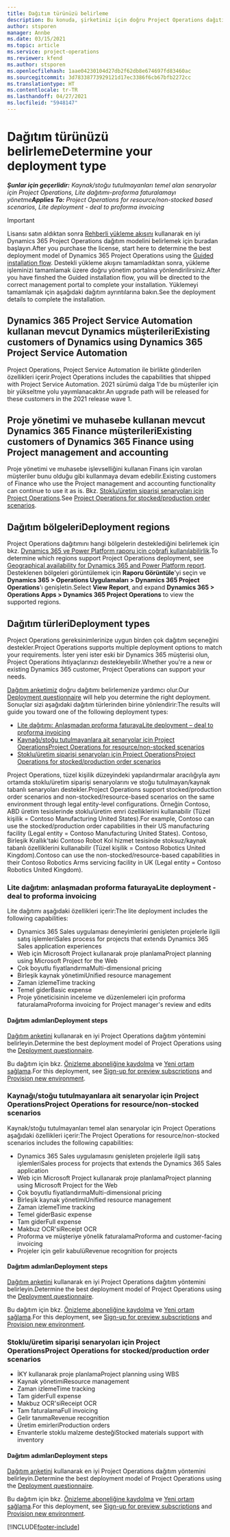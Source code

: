 ```yaml
---
title: Dağıtım türünüzü belirleme
description: Bu konuda, şirketiniz için doğru Project Operations dağıtım türünü belirlemenize yardımcı olacak bilgiler sağlanmaktadır.
author: stsporen
manager: Annbe
ms.date: 03/15/2021
ms.topic: article
ms.service: project-operations
ms.reviewer: kfend
ms.author: stsporen
ms.openlocfilehash: 1aae04230104d27db2f62db8e674697fd83460ac
ms.sourcegitcommit: 3d78338773929121d17ec3386f6cb67bfb2272cc
ms.translationtype: HT
ms.contentlocale: tr-TR
ms.lasthandoff: 04/27/2021
ms.locfileid: "5948147"
---
```

# <a name="determine-your-deployment-type"></a><span data-ttu-id="d729d-103">Dağıtım türünüzü belirleme</span><span class="sxs-lookup"><span data-stu-id="d729d-103">Determine your deployment type</span></span>

<span data-ttu-id="d729d-104">_**Şunlar için geçerlidir:** Kaynak/stoğu tutulmayanları temel alan senaryolar için Project Operations, Lite dağıtımı-proforma faturalamayı yönetme_</span><span class="sxs-lookup"><span data-stu-id="d729d-104">_**Applies To:** Project Operations for resource/non-stocked based scenarios, Lite deployment - deal to proforma invoicing_</span></span>

> [!IMPORTANT]
> <span data-ttu-id="d729d-105">Lisansı satın aldıktan sonra [Rehberli yükleme akışını](https://aka.ms/provisionprojectoperations) kullanarak en iyi Dynamics 365 Project Operations dağıtım modelini belirlemek için buradan başlayın.</span><span class="sxs-lookup"><span data-stu-id="d729d-105">After you purchase the license, start here to determine the best deployment model of Dynamics 365 Project Operations using the [Guided installation flow](https://aka.ms/provisionprojectoperations).</span></span>
> <span data-ttu-id="d729d-106">Destekli yükleme akışını tamamladıktan sonra, yükleme işleminizi tamamlamak üzere doğru yönetim portalına yönlendirilirsiniz.</span><span class="sxs-lookup"><span data-stu-id="d729d-106">After you have finshed the Guided installation flow, you will be directed to the correct management portal to complete your installation.</span></span> <span data-ttu-id="d729d-107">Yüklemeyi tamamlamak için aşağıdaki dağıtım ayrıntılarına bakın.</span><span class="sxs-lookup"><span data-stu-id="d729d-107">See the deployment details to complete the installation.</span></span>


## <a name="existing-customers-of-dynamics-using-dynamics-365-project-service-automation"></a><span data-ttu-id="d729d-108">Dynamics 365 Project Service Automation kullanan mevcut Dynamics müşterileri</span><span class="sxs-lookup"><span data-stu-id="d729d-108">Existing customers of Dynamics using Dynamics 365 Project Service Automation</span></span>
<span data-ttu-id="d729d-109">Project Operations, Project Service Automation ile birlikte gönderilen özellikleri içerir.</span><span class="sxs-lookup"><span data-stu-id="d729d-109">Project Operations includes the capabilities that shipped with Project Service Automation.</span></span> <span data-ttu-id="d729d-110">2021 sürümü dalga 1'de bu müşteriler için bir yükseltme yolu yayımlanacaktır.</span><span class="sxs-lookup"><span data-stu-id="d729d-110">An upgrade path will be released for these customers in the 2021 release wave 1.</span></span>

## <a name="existing-customers-of-dynamics-365-finance-using-project-management-and-accounting"></a><span data-ttu-id="d729d-111">Proje yönetimi ve muhasebe kullanan mevcut Dynamics 365 Finance müşterileri</span><span class="sxs-lookup"><span data-stu-id="d729d-111">Existing customers of Dynamics 365 Finance using Project management and accounting</span></span> 

<span data-ttu-id="d729d-112">Proje yönetimi ve muhasebe işlevselliğini kullanan Finans için varolan müşteriler bunu olduğu gibi kullanmaya devam edebilir.</span><span class="sxs-lookup"><span data-stu-id="d729d-112">Existing customers of Finance who use the Project management and accounting functionality can continue to use it as is.</span></span> <span data-ttu-id="d729d-113">Bkz. [Stoklu/üretim siparişi senaryoları için Project Operations](#pma).</span><span class="sxs-lookup"><span data-stu-id="d729d-113">See [Project Operations for stocked/production order scenarios](#pma).</span></span>


## <a name="deployment-regions"></a><span data-ttu-id="d729d-114">Dağıtım bölgeleri</span><span class="sxs-lookup"><span data-stu-id="d729d-114">Deployment regions</span></span>
<span data-ttu-id="d729d-115">Project Operations dağıtımını hangi bölgelerin desteklediğini belirlemek için bkz. [Dynamics 365 ve Power Platform raporu için coğrafi kullanılabilirlik](https://dynamics.microsoft.com/en-us/geographic-availability/).</span><span class="sxs-lookup"><span data-stu-id="d729d-115">To determine which regions support Project Operations deployment, see [Geographical availability for Dynamics 365 and Power Platform report](https://dynamics.microsoft.com/en-us/geographic-availability/).</span></span> <span data-ttu-id="d729d-116">Desteklenen bölgeleri görüntülemek için **Raporu Görüntüle**'yi seçin ve **Dynamics 365 > Operations Uygulamaları > Dynamics 365 Project Operations**'ı genişletin.</span><span class="sxs-lookup"><span data-stu-id="d729d-116">Select **View Report**, and expand **Dynamics 365 > Operations Apps > Dynamics 365 Project Operations** to view the supported regions.</span></span>

## <a name="deployment-types"></a><span data-ttu-id="d729d-117">Dağıtım türleri</span><span class="sxs-lookup"><span data-stu-id="d729d-117">Deployment types</span></span>
<span data-ttu-id="d729d-118">Project Operations gereksinimlerinize uygun birden çok dağıtım seçeneğini destekler.</span><span class="sxs-lookup"><span data-stu-id="d729d-118">Project Operations supports multiple deployment options to match your requirements.</span></span> <span data-ttu-id="d729d-119">İster yeni ister eski bir Dynamics 365 müşterisi olun, Project Operations ihtiyaçlarınızı destekleyebilir.</span><span class="sxs-lookup"><span data-stu-id="d729d-119">Whether you're a new or existing Dynamics 365 customer, Project Operations can support your needs.</span></span>

<span data-ttu-id="d729d-120">[Dağıtım anketimiz](https://aka.ms/provisionprojectoperations) doğru dağıtımı belirlemenize yardımcı olur.</span><span class="sxs-lookup"><span data-stu-id="d729d-120">Our [Deployment questionnaire](https://aka.ms/provisionprojectoperations) will help you determine the right deployment.</span></span> <span data-ttu-id="d729d-121">Sonuçlar sizi aşağıdaki dağıtım türlerinden birine yönlendirir:</span><span class="sxs-lookup"><span data-stu-id="d729d-121">The results will guide you toward one of the following deployment types:</span></span>

- [<span data-ttu-id="d729d-122">Lite dağıtımı: Anlaşmadan proforma faturaya</span><span class="sxs-lookup"><span data-stu-id="d729d-122">Lite deployment – deal to proforma invoicing</span></span>](#lite)
- [<span data-ttu-id="d729d-123">Kaynağı/stoğu tutulmayanlara ait senaryolar için Project Operations</span><span class="sxs-lookup"><span data-stu-id="d729d-123">Project Operations for resource/non-stocked scenarios</span></span>](#integrated)
- [<span data-ttu-id="d729d-124">Stoklu/üretim siparişi senaryoları için Project Operations</span><span class="sxs-lookup"><span data-stu-id="d729d-124">Project Operations for stocked/production order scenarios</span></span>](#pma)

<span data-ttu-id="d729d-125">Project Operations, tüzel kişilik düzeyindeki yapılandırmalar aracılığıyla aynı ortamda stoklu/üretim siparişi senaryolarını ve stoğu tutulmayan/kaynak tabanlı senaryoları destekler.</span><span class="sxs-lookup"><span data-stu-id="d729d-125">Project Operations support stocked/production order scenarios and non-stocked/resource-based scenarios on the same environment through legal entity-level configurations.</span></span> <span data-ttu-id="d729d-126">Örneğin Contoso, ABD üretim tesislerinde stoklu/üretim emri özelliklerini kullanabilir (Tüzel kişilik = Contoso Manufacturing United States).</span><span class="sxs-lookup"><span data-stu-id="d729d-126">For example, Contoso can use the stocked/production order capabilities in their US manufacturing facility (Legal entity = Contoso Manufacturing United States).</span></span> <span data-ttu-id="d729d-127">Contoso, Birleşik Krallık'taki Contoso Robot Kol hizmet tesisinde stoksuz/kaynak tabanlı özelliklerini kullanabilir (Tüzel kişilik = Contoso Robotics United Kingdom).</span><span class="sxs-lookup"><span data-stu-id="d729d-127">Contoso can use the non-stocked/resource-based capabilities in their Contoso Robotics Arms servicing facility in UK (Legal entity = Contoso Robotics United Kingdom).</span></span>

### <a name="lite-deployment---deal-to-proforma-invoicing"></a><a  name="lite"></a><span data-ttu-id="d729d-128">Lite dağıtım: anlaşmadan proforma faturaya</span><span class="sxs-lookup"><span data-stu-id="d729d-128">Lite deployment - deal to proforma invoicing</span></span>

<span data-ttu-id="d729d-129">Lite dağıtımı aşağıdaki özellikleri içerir:</span><span class="sxs-lookup"><span data-stu-id="d729d-129">The lite deployment includes the following capabilities:</span></span>

- <span data-ttu-id="d729d-130">Dynamics 365 Sales uygulaması deneyimlerini genişleten projelerle ilgili satış işlemleri</span><span class="sxs-lookup"><span data-stu-id="d729d-130">Sales process for projects that extends Dynamics 365 Sales application experiences</span></span>
- <span data-ttu-id="d729d-131">Web için Microsoft Project kullanarak proje planlama</span><span class="sxs-lookup"><span data-stu-id="d729d-131">Project planning using Microsoft Project for the Web</span></span>
- <span data-ttu-id="d729d-132">Çok boyutlu fiyatlandırma</span><span class="sxs-lookup"><span data-stu-id="d729d-132">Multi-dimensional pricing</span></span>
- <span data-ttu-id="d729d-133">Birleşik kaynak yönetimi</span><span class="sxs-lookup"><span data-stu-id="d729d-133">Unified resource management</span></span>
- <span data-ttu-id="d729d-134">Zaman izleme</span><span class="sxs-lookup"><span data-stu-id="d729d-134">Time tracking</span></span>
- <span data-ttu-id="d729d-135">Temel gider</span><span class="sxs-lookup"><span data-stu-id="d729d-135">Basic expense</span></span>
- <span data-ttu-id="d729d-136">Proje yöneticisinin inceleme ve düzenlemeleri için proforma faturalama</span><span class="sxs-lookup"><span data-stu-id="d729d-136">Proforma invoicing for Project manager's review and edits</span></span> 

#### <a name="deployment-steps"></a><span data-ttu-id="d729d-137">Dağıtım adımları</span><span class="sxs-lookup"><span data-stu-id="d729d-137">Deployment steps</span></span>
<span data-ttu-id="d729d-138">[Dağıtım anketini](https://aka.ms/provisionprojectoperations) kullanarak en iyi Project Operations dağıtım yöntemini belirleyin.</span><span class="sxs-lookup"><span data-stu-id="d729d-138">Determine the best deployment model of Project Operations using the [Deployment questionnaire](https://aka.ms/provisionprojectoperations).</span></span>

<span data-ttu-id="d729d-139">Bu dağıtım için bkz. [Önizleme aboneliğine kaydolma](lite-preview-subscription-sign-up.md) ve [Yeni ortam sağlama](lite-deployment.md).</span><span class="sxs-lookup"><span data-stu-id="d729d-139">For this deployment, see [Sign-up for preview subscriptions](lite-preview-subscription-sign-up.md) and [Provision new environment](lite-deployment.md).</span></span> 


### <a name="project-operations-for-resourcenon-stocked-scenarios"></a><a name="integrated"></a><span data-ttu-id="d729d-140">Kaynağı/stoğu tutulmayanlara ait senaryolar için Project Operations</span><span class="sxs-lookup"><span data-stu-id="d729d-140">Project Operations for resource/non-stocked scenarios</span></span>
<span data-ttu-id="d729d-141">Kaynak/stoğu tutulmayanları temel alan senaryolar için Project Operations aşağıdaki özellikleri içerir:</span><span class="sxs-lookup"><span data-stu-id="d729d-141">The Project Operations for resource/non-stocked scenarios includes the following capabilities:</span></span>
 
- <span data-ttu-id="d729d-142">Dynamics 365 Sales uygulamasını genişleten projelerle ilgili satış işlemleri</span><span class="sxs-lookup"><span data-stu-id="d729d-142">Sales process for projects that extends the Dynamics 365 Sales application</span></span>
- <span data-ttu-id="d729d-143">Web için Microsoft Project kullanarak proje planlama</span><span class="sxs-lookup"><span data-stu-id="d729d-143">Project planning using Microsoft Project for the Web</span></span>
- <span data-ttu-id="d729d-144">Çok boyutlu fiyatlandırma</span><span class="sxs-lookup"><span data-stu-id="d729d-144">Multi-dimensional pricing</span></span>
- <span data-ttu-id="d729d-145">Birleşik kaynak yönetimi</span><span class="sxs-lookup"><span data-stu-id="d729d-145">Unified resource management</span></span>
- <span data-ttu-id="d729d-146">Zaman izleme</span><span class="sxs-lookup"><span data-stu-id="d729d-146">Time tracking</span></span>
- <span data-ttu-id="d729d-147">Temel gider</span><span class="sxs-lookup"><span data-stu-id="d729d-147">Basic expense</span></span>
- <span data-ttu-id="d729d-148">Tam gider</span><span class="sxs-lookup"><span data-stu-id="d729d-148">Full expense</span></span>
- <span data-ttu-id="d729d-149">Makbuz OCR'si</span><span class="sxs-lookup"><span data-stu-id="d729d-149">Receipt OCR</span></span>
- <span data-ttu-id="d729d-150">Proforma ve müşteriye yönelik faturalama</span><span class="sxs-lookup"><span data-stu-id="d729d-150">Proforma and customer-facing invoicing</span></span> 
- <span data-ttu-id="d729d-151">Projeler için gelir kabulü</span><span class="sxs-lookup"><span data-stu-id="d729d-151">Revenue recognition for projects</span></span>

#### <a name="deployment-steps"></a><span data-ttu-id="d729d-152">Dağıtım adımları</span><span class="sxs-lookup"><span data-stu-id="d729d-152">Deployment steps</span></span>
<span data-ttu-id="d729d-153">[Dağıtım anketini](https://aka.ms/provisionprojectoperations) kullanarak en iyi Project Operations dağıtım yöntemini belirleyin.</span><span class="sxs-lookup"><span data-stu-id="d729d-153">Determine the best deployment model of Project Operations using the [Deployment questionnaire](https://aka.ms/provisionprojectoperations).</span></span>

<span data-ttu-id="d729d-154">Bu dağıtım için bkz. [Önizleme aboneliğine kaydolma](resource-sign-up-preview-subscription.md) ve [Yeni ortam sağlama](resource-provision-new-environment.md).</span><span class="sxs-lookup"><span data-stu-id="d729d-154">For this deployment, see [Sign-up for preview subscriptions](resource-sign-up-preview-subscription.md) and [Provision new environment](resource-provision-new-environment.md).</span></span> 


### <a name="project-operations-for-stockedproduction-order-scenarios"></a><a name="pma"></a><span data-ttu-id="d729d-155">Stoklu/üretim siparişi senaryoları için Project Operations</span><span class="sxs-lookup"><span data-stu-id="d729d-155">Project Operations for stocked/production order scenarios</span></span>

- <span data-ttu-id="d729d-156">İKY kullanarak proje planlama</span><span class="sxs-lookup"><span data-stu-id="d729d-156">Project planning using WBS</span></span>
- <span data-ttu-id="d729d-157">Kaynak yönetimi</span><span class="sxs-lookup"><span data-stu-id="d729d-157">Resource management</span></span>
- <span data-ttu-id="d729d-158">Zaman izleme</span><span class="sxs-lookup"><span data-stu-id="d729d-158">Time tracking</span></span>
- <span data-ttu-id="d729d-159">Tam gider</span><span class="sxs-lookup"><span data-stu-id="d729d-159">Full expense</span></span>
- <span data-ttu-id="d729d-160">Makbuz OCR'si</span><span class="sxs-lookup"><span data-stu-id="d729d-160">Receipt OCR</span></span>
- <span data-ttu-id="d729d-161">Tam faturalama</span><span class="sxs-lookup"><span data-stu-id="d729d-161">Full invoicing</span></span>
- <span data-ttu-id="d729d-162">Gelir tanıma</span><span class="sxs-lookup"><span data-stu-id="d729d-162">Revenue recognition</span></span>
- <span data-ttu-id="d729d-163">Üretim emirleri</span><span class="sxs-lookup"><span data-stu-id="d729d-163">Production orders</span></span>
- <span data-ttu-id="d729d-164">Envanterle stoklu malzeme desteği</span><span class="sxs-lookup"><span data-stu-id="d729d-164">Stocked materials support with inventory</span></span>

#### <a name="deployment-steps"></a><span data-ttu-id="d729d-165">Dağıtım adımları</span><span class="sxs-lookup"><span data-stu-id="d729d-165">Deployment steps</span></span>
<span data-ttu-id="d729d-166">[Dağıtım anketini](https://aka.ms/provisionprojectoperations) kullanarak en iyi Project Operations dağıtım yöntemini belirleyin.</span><span class="sxs-lookup"><span data-stu-id="d729d-166">Determine the best deployment model of Project Operations using the [Deployment questionnaire](https://aka.ms/provisionprojectoperations).</span></span>

<span data-ttu-id="d729d-167">Bu dağıtım için bkz. [Önizleme aboneliğine kaydolma](/dynamics365/fin-ops-core/dev-itpro/dev-tools/sign-up-preview-subscription?toc=%2fdynamics365%2ffinance%2ftoc.json) ve [Yeni ortam sağlama](/dynamics365/fin-ops-core/dev-itpro/deployment/deploy-demo-environment?toc=%2fdynamics365%2ffinance%2ftoc.json).</span><span class="sxs-lookup"><span data-stu-id="d729d-167">For this deployment, see [Sign-up for preview subscriptions](/dynamics365/fin-ops-core/dev-itpro/dev-tools/sign-up-preview-subscription?toc=%2fdynamics365%2ffinance%2ftoc.json) and [Provision new environment](/dynamics365/fin-ops-core/dev-itpro/deployment/deploy-demo-environment?toc=%2fdynamics365%2ffinance%2ftoc.json).</span></span> 



[!INCLUDE[footer-include](../includes/footer-banner.md)]
